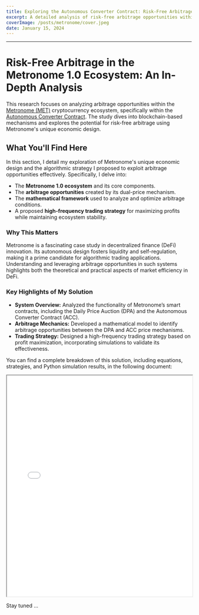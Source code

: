 ```yaml
---
title: Exploring the Autonomous Converter Contract: Risk-Free Arbitrage in Metronome 1.0
excerpt: A detailed analysis of risk-free arbitrage opportunities within the Metronome ecosystem, focusing on the Autonomous Converter Contract.
coverImage: /posts/metronome/cover.jpeg
date: January 15, 2024
---
```

---
# Risk-Free Arbitrage in the Metronome 1.0 Ecosystem: An In-Depth Analysis

This research focuses on analyzing arbitrage opportunities within the [Metronome (MET)](https://metronome.io/) cryptocurrency ecosystem, specifically within the [Autonomous Converter Contract](https://etherscan.io/address/0x686e5ac50d9236a9b7406791256e47feddb26aba). The study dives into blockchain-based mechanisms and explores the potential for risk-free arbitrage using Metronome's unique economic design.

## What You'll Find Here

In this section, I detail my exploration of Metronome's unique economic design and the algorithmic strategy I proposed to exploit arbitrage opportunities effectively. Specifically, I delve into:

- The **Metronome 1.0 ecosystem** and its core components.
- The **arbitrage opportunities** created by its dual-price mechanism.
- The **mathematical framework** used to analyze and optimize arbitrage conditions.
- A proposed **high-frequency trading strategy** for maximizing profits while maintaining ecosystem stability.

### Why This Matters

Metronome is a fascinating case study in decentralized finance (DeFi) innovation. Its autonomous design fosters liquidity and self-regulation, making it a prime candidate for algorithmic trading applications. Understanding and leveraging arbitrage opportunities in such systems highlights both the theoretical and practical aspects of market efficiency in DeFi.

### Key Highlights of My Solution

- **System Overview:** Analyzed the functionality of Metronome’s smart contracts, including the Daily Price Auction (DPA) and the Autonomous Converter Contract (ACC).
- **Arbitrage Mechanics:** Developed a mathematical model to identify arbitrage opportunities between the DPA and ACC price mechanisms.
- **Trading Strategy:** Designed a high-frequency trading strategy based on profit maximization, incorporating simulations to validate its effectiveness.

You can find a complete breakdown of this solution, including equations, strategies, and Python simulation results, in the following document:

<iframe src="../../_documents/MetronomeArbitrage.pdf" width="100%" height="600px"></iframe>

Stay tuned ...
